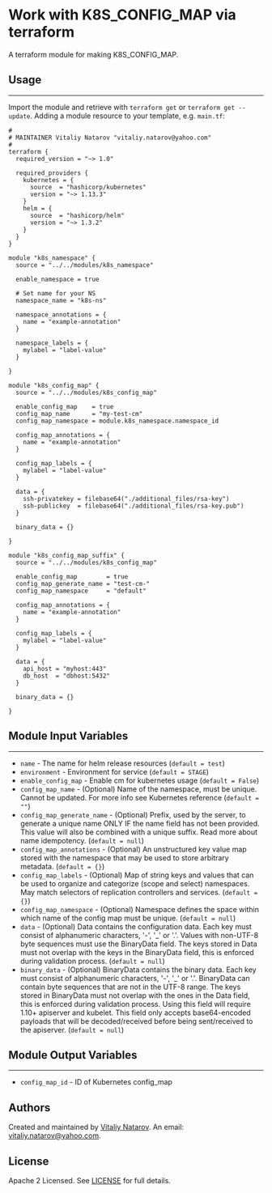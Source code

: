 # Work with K8S_CONFIG_MAP via terraform

A terraform module for making K8S_CONFIG_MAP.


## Usage
----------------------
Import the module and retrieve with ```terraform get``` or ```terraform get --update```. Adding a module resource to your template, e.g. `main.tf`:

```
#
# MAINTAINER Vitaliy Natarov "vitaliy.natarov@yahoo.com"
#
terraform {
  required_version = "~> 1.0"

  required_providers {
    kubernetes = {
      source  = "hashicorp/kubernetes"
      version = "~> 1.13.3"
    }
    helm = {
      source  = "hashicorp/helm"
      version = "~> 1.3.2"
    }
  }
}

module "k8s_namespace" {
  source = "../../modules/k8s_namespace"

  enable_namespace = true

  # Set name for your NS
  namespace_name = "k8s-ns"

  namespace_annotations = {
    name = "example-annotation"
  }

  namespace_labels = {
    mylabel = "label-value"
  }

}

module "k8s_config_map" {
  source = "../../modules/k8s_config_map"

  enable_config_map    = true
  config_map_name      = "my-test-cm"
  config_map_namespace = module.k8s_namespace.namespace_id

  config_map_annotations = {
    name = "example-annotation"
  }

  config_map_labels = {
    mylabel = "label-value"
  }

  data = {
    ssh-privatekey = filebase64("./additional_files/rsa-key")
    ssh-publickey  = filebase64("./additional_files/rsa-key.pub")
  }

  binary_data = {}

}

module "k8s_config_map_suffix" {
  source = "../../modules/k8s_config_map"

  enable_config_map        = true
  config_map_generate_name = "test-cm-"
  config_map_namespace     = "default"

  config_map_annotations = {
    name = "example-annotation"
  }

  config_map_labels = {
    mylabel = "label-value"
  }

  data = {
    api_host = "myhost:443"
    db_host  = "dbhost:5432"
  }

  binary_data = {}

}

```

## Module Input Variables
----------------------
- `name` - The name for helm release resources (`default = test`)
- `environment` - Environment for service (`default = STAGE`)
- `enable_config_map` - Enable cm for kubernetes usage (`default = False`)
- `config_map_name` - (Optional) Name of the namespace, must be unique. Cannot be updated. For more info see Kubernetes reference (`default = ""`)
- `config_map_generate_name` - (Optional) Prefix, used by the server, to generate a unique name ONLY IF the name field has not been provided. This value will also be combined with a unique suffix. Read more about name idempotency. (`default = null`)
- `config_map_annotations` - (Optional) An unstructured key value map stored with the namespace that may be used to store arbitrary metadata. (`default = {}`)
- `config_map_labels` - (Optional) Map of string keys and values that can be used to organize and categorize (scope and select) namespaces. May match selectors of replication controllers and services. (`default = {}`)
- `config_map_namespace` - (Optional) Namespace defines the space within which name of the config map must be unique. (`default = null`)
- `data` - (Optional) Data contains the configuration data. Each key must consist of alphanumeric characters, '-', '_' or '.'. Values with non-UTF-8 byte sequences must use the BinaryData field. The keys stored in Data must not overlap with the keys in the BinaryData field, this is enforced during validation process. (`default = null`)
- `binary_data` - (Optional) BinaryData contains the binary data. Each key must consist of alphanumeric characters, '-', '_' or '.'. BinaryData can contain byte sequences that are not in the UTF-8 range. The keys stored in BinaryData must not overlap with the ones in the Data field, this is enforced during validation process. Using this field will require 1.10+ apiserver and kubelet. This field only accepts base64-encoded payloads that will be decoded/received before being sent/received to the apiserver. (`default = null`)

## Module Output Variables
----------------------
- `config_map_id` - ID of Kubernetes config_map


## Authors

Created and maintained by [Vitaliy Natarov](https://github.com/SebastianUA). An email: [vitaliy.natarov@yahoo.com](vitaliy.natarov@yahoo.com).

## License

Apache 2 Licensed. See [LICENSE](https://github.com/SebastianUA/terraform/blob/master/LICENSE) for full details.
